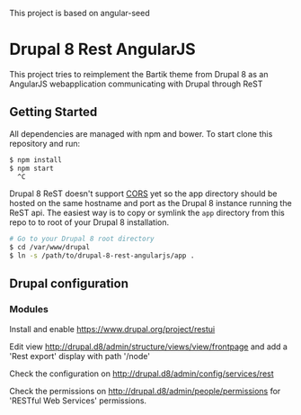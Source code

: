 This project is based on angular-seed

# Drupal 8 Rest AngularJS

This project tries to reimplement the Bartik theme from Drupal 8 as an AngularJS webapplication communicating with Drupal through ReST

## Getting Started

All dependencies are managed with npm and bower. To start clone this repository and run:

```bash
$ npm install
$ npm start
  ^C
```

Drupal 8 ReST doesn't support [CORS][cors] yet so the app directory should be hosted on the same hostname and port as the Drupal 8 instance running the ReST api. The easiest way is to copy or symlink the `app` directory from this repo to to root of your Drupal 8 installation.

```bash
# Go to your Drupal 8 root directory
$ cd /var/www/drupal
$ ln -s /path/to/drupal-8-rest-angularjs/app .
```

[cors]: https://developer.mozilla.org/en-US/docs/Web/HTTP/Access_control_CORS

## Drupal configuration

### Modules

Install and enable https://www.drupal.org/project/restui

Edit view http://drupal.d8/admin/structure/views/view/frontpage and add a 'Rest export' display with path '/node'

Check the configuration on http://drupal.d8/admin/config/services/rest

Check the permissions on http://drupal.d8/admin/people/permissions for 'RESTful Web Services' permissions.
